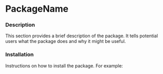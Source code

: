 # PackageName

### Description

This section provides a brief description of the package. It tells potential users what the package does and why it might be useful. 

### Installation

Instructions on how to install the package. For example: